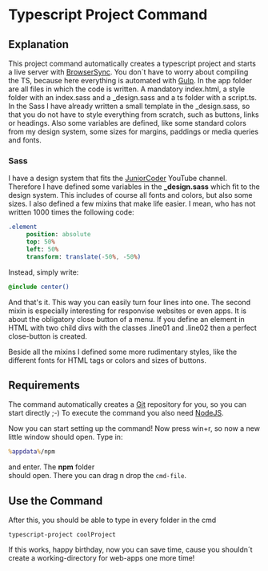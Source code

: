 # Typescript Project Command

## Explanation
This project command automatically creates a typescript project and starts a live server with [BrowserSync](https://browsersync.io/). You don´t have to worry about compiling the TS, because here everything is automated with [Gulp](https://gulpjs.com/). In the app folder are all files in which the code is written. A mandatory index.html, a style folder with an index.sass and a \_design.sass and a ts folder with a script.ts. In the Sass I have already written a small template in the \_design.sass, so that you do not have to style everything from scratch, such as buttons, links or headings. Also some variables are defined, like some standard colors from my design system, some sizes for margins, paddings or media queries and fonts.

### Sass
I have a design system that fits the [JuniorCoder](https://www.youtube.com/channel/UCS19Yq0xKeFo4xVMc6ux1pA) YouTube channel. Therefore I have defined some variables in the __\_design.sass__ which fit to the design system. This includes of course all fonts and colors, but also some sizes. I also defined a few mixins that make life easier. I mean, who has not written 1000 times the following code:
```sass
.element
     position: absolute
     top: 50%
     left: 50%
     transform: translate(-50%, -50%)
```
Instead, simply write:
```sass
@include center()
```
And that's it. This way you can easily turn four lines into one.
The second mixin is especially interesting for responvise websites or even apps. It is about the obligatory close button of a menu. If you define an element in HTML with two child divs with the classes .line01 and .line02 then a perfect close-button is created.

Beside all the mixins I defined some more rudimentary styles, like the different fonts for HTML tags or colors and sizes of buttons.

## Requirements

The command automatically creates a [Git](https://git-scm.com/) repository for you, so you can start directly ;-)
To execute the command you also need [NodeJS](https://nodejs.org/en/).

Now you can start setting up the command! Now press win+r, so now a new little window should open. Type in: 
```cmd
%appdata%/npm
``` 
and enter. The __npm__ folder  
should open. There you can drag n drop the ```cmd-file```.

## Use the Command
After this, you should be able to type in every folder in the cmd 
```
typescript-project coolProject
```
If this works, happy birthday, now you can save time, cause you shouldn´t
create a working-directory for web-apps one more time!
